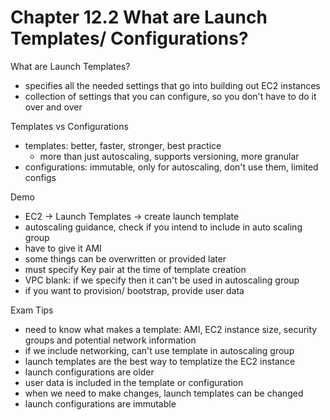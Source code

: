# Chapter 12.2 What are Launch Templates/ Configurations?

What are Launch Templates?
- specifies all the needed settings that go into building out EC2 instances
- collection of settings that you can configure, so you don't have to do it over and over

Templates vs Configurations
- templates: better, faster, stronger, best practice
	- more than just autoscaling, supports versioning, more granular
- configurations: immutable, only for autoscaling, don't use them, limited configs

Demo
- EC2 -> Launch Templates -> create launch template
- autoscaling guidance, check if you intend to include in auto scaling group
- have to give it AMI
- some things can be overwritten or provided later
- must specify Key pair at the time of template creation
- VPC blank: if we specify then it can't be used in autoscaling group
- if you want to provision/ bootstrap, provide user data 

Exam Tips
- need to know what makes a template: AMI, EC2 instance size, security groups and potential network information
- if we include networking, can't use template in autoscaling group
- launch templates are the best way to templatize the EC2 instance
- launch configurations are older
- user data is included in the template or configuration
- when we need to make changes, launch templates can be changed
- launch configurations are immutable
